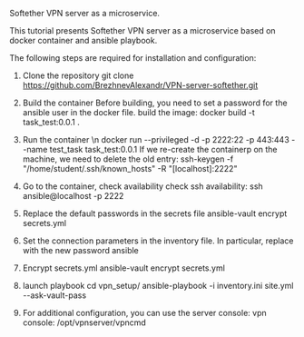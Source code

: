Softether VPN server as a microservice.


This tutorial presents Softether VPN server as a microservice based on docker container and ansible playbook.

The following steps are required for installation and configuration:
1. Clone the repository
git clone https://github.com/BrezhnevAlexandr/VPN-server-softether.git

2. Build the container
Before building, you need to set a password for the ansible user in the docker file.
build the image:
docker build -t task_test:0.0.1 .
3. Run the container \n
docker run --privileged -d -p 2222:22 -p 443:443 --name test_task task_test:0.0.1
If we re-create the containerp on the machine, we need to delete the old entry:
ssh-keygen -f "/home/student/.ssh/known_hosts" -R "[localhost]:2222"
4. Go to the container, check availability
check ssh availability:
ssh ansible@localhost -p 2222
5. Replace the default passwords in the secrets file
ansible-vault encrypt secrets.yml
6. Set the connection parameters in the inventory file. In particular, replace with the new password ansible
7. Encrypt secrets.yml
ansible-vault encrypt secrets.yml
8. launch playbook
cd vpn_setup/
ansible-playbook -i inventory.ini site.yml --ask-vault-pass
9. For additional configuration, you can use the server console:
vpn console:
/opt/vpnserver/vpncmd 
